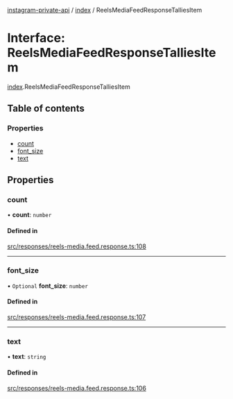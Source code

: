[instagram-private-api](../../README.md) / [index](../../modules/index.md) / ReelsMediaFeedResponseTalliesItem

# Interface: ReelsMediaFeedResponseTalliesItem

[index](../../modules/index.md).ReelsMediaFeedResponseTalliesItem

## Table of contents

### Properties

- [count](ReelsMediaFeedResponseTalliesItem.md#count)
- [font\_size](ReelsMediaFeedResponseTalliesItem.md#font_size)
- [text](ReelsMediaFeedResponseTalliesItem.md#text)

## Properties

### count

• **count**: `number`

#### Defined in

[src/responses/reels-media.feed.response.ts:108](https://github.com/Nerixyz/instagram-private-api/blob/0e0721c/src/responses/reels-media.feed.response.ts#L108)

___

### font\_size

• `Optional` **font\_size**: `number`

#### Defined in

[src/responses/reels-media.feed.response.ts:107](https://github.com/Nerixyz/instagram-private-api/blob/0e0721c/src/responses/reels-media.feed.response.ts#L107)

___

### text

• **text**: `string`

#### Defined in

[src/responses/reels-media.feed.response.ts:106](https://github.com/Nerixyz/instagram-private-api/blob/0e0721c/src/responses/reels-media.feed.response.ts#L106)
